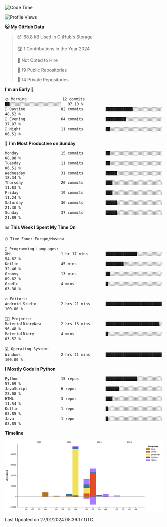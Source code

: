 <!--START_SECTION:waka-->
![Code Time](http://img.shields.io/badge/Code%20Time-184%20hrs%2021%20mins-blue)

![Profile Views](http://img.shields.io/badge/Profile%20Views-0-blue)

**🐱 My GitHub Data** 

> 📦 68.8 kB Used in GitHub's Storage 
 > 
> 🏆 1 Contributions in the Year 2024
 > 
> 🚫 Not Opted to Hire
 > 
> 📜 19 Public Repositories 
 > 
> 🔑 14 Private Repositories 
 > 
**I'm an Early 🐤** 

```text
🌞 Morning                12 commits          ██░░░░░░░░░░░░░░░░░░░░░░░   07.10 % 
🌆 Daytime                82 commits          ████████████░░░░░░░░░░░░░   48.52 % 
🌃 Evening                64 commits          █████████░░░░░░░░░░░░░░░░   37.87 % 
🌙 Night                  11 commits          ██░░░░░░░░░░░░░░░░░░░░░░░   06.51 % 
```
📅 **I'm Most Productive on Sunday** 

```text
Monday                   15 commits          ██░░░░░░░░░░░░░░░░░░░░░░░   08.88 % 
Tuesday                  11 commits          ██░░░░░░░░░░░░░░░░░░░░░░░   06.51 % 
Wednesday                31 commits          █████░░░░░░░░░░░░░░░░░░░░   18.34 % 
Thursday                 20 commits          ███░░░░░░░░░░░░░░░░░░░░░░   11.83 % 
Friday                   19 commits          ███░░░░░░░░░░░░░░░░░░░░░░   11.24 % 
Saturday                 36 commits          █████░░░░░░░░░░░░░░░░░░░░   21.30 % 
Sunday                   37 commits          █████░░░░░░░░░░░░░░░░░░░░   21.89 % 
```


📊 **This Week I Spent My Time On** 

```text
🕑︎ Time Zone: Europe/Moscow

💬 Programming Languages: 
XML                      1 hr 17 mins        ██████████████░░░░░░░░░░░   54.62 % 
Kotlin                   45 mins             ████████░░░░░░░░░░░░░░░░░   32.46 % 
Groovy                   13 mins             ██░░░░░░░░░░░░░░░░░░░░░░░   09.62 % 
Gradle                   4 mins              █░░░░░░░░░░░░░░░░░░░░░░░░   03.30 % 

🔥 Editors: 
Android Studio           2 hrs 21 mins       █████████████████████████   100.00 % 

🐱‍💻 Projects: 
MaterialDiaryNew         2 hrs 16 mins       ████████████████████████░   96.48 % 
MaterialDiary            4 mins              █░░░░░░░░░░░░░░░░░░░░░░░░   03.52 % 

💻 Operating System: 
Windows                  2 hrs 21 mins       █████████████████████████   100.00 % 
```

**I Mostly Code in Python** 

```text
Python                   15 repos            ██████████████░░░░░░░░░░░   57.69 % 
JavaScript               6 repos             ██████░░░░░░░░░░░░░░░░░░░   23.08 % 
HTML                     3 repos             ███░░░░░░░░░░░░░░░░░░░░░░   11.54 % 
Kotlin                   1 repo              █░░░░░░░░░░░░░░░░░░░░░░░░   03.85 % 
Java                     1 repo              █░░░░░░░░░░░░░░░░░░░░░░░░   03.85 % 
```



**Timeline**

![Lines of Code chart](https://raw.githubusercontent.com/Adlemex/Adlemex/main/assets/bar_graph.png)


 Last Updated on 27/01/2024 05:39:17 UTC
<!--END_SECTION:waka-->

